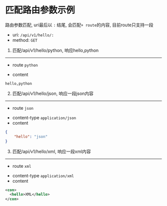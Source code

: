 # 匹配路由参数示例
路由参数匹配, uri最后以 `:` 结尾, 会匹配`+ route`的内容, 目前route只支持一段
* uri: `/api/v1/hello/:`
* method: `GET`

1. 匹配/api/v1/hello/python, 响应hello,python
-----------
+ route `python`
- content
```
hello,python
```

2. 匹配/api/v1/hello/json, 响应一段json内容
-----------
+ route `json`
- content-type `application/json`
- content
```json
{
    "hello": "json"
}
```

3. 匹配/api/v1/hello/xml, 响应一段xml内容
-----------
+ route `xml`
- content-type `application/xml`
- content
```xml
<con>
  <hello>XML</hello>
</con>

```